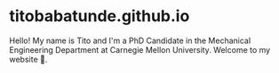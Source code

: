 # titobabatunde.github.io
Hello! My name is Tito and I'm a PhD Candidate in the Mechanical Engineering Department at Carnegie Mellon University. Welcome to my website 🐣.

